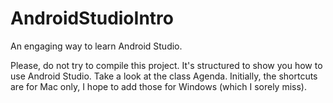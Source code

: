 # AndroidStudioIntro
An engaging way to learn Android Studio.

Please, do not try to compile this project. It's structured to show you how to use Android Studio. 
Take a look at the class Agenda. Initially, the shortcuts are for Mac only, I hope to add those for Windows (which I sorely miss).
